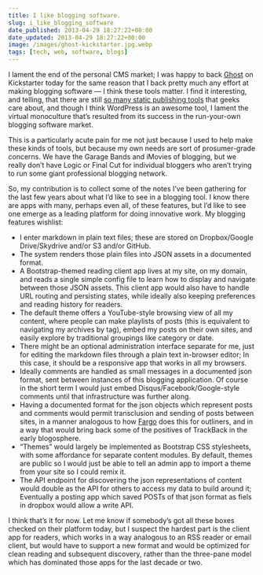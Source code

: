 ```yaml
---
title: I like blogging software.
slug: i_like_blogging_software
date_published: 2013-04-29 18:27:22+00:00
date_updated: 2013-04-29 18:27:22+00:00
image: /images/ghost-kickstarter.jpg.webp
tags: [tech, web, software, blogs]
---
```

I lament the end of the personal CMS market; I was happy to back [Ghost](http://www.kickstarter.com/projects/johnonolan/ghost-just-a-blogging-platform) on Kickstarter today for the same reason that I back pretty much any effort at making blogging software — I think these tools matter. I find it interesting, and telling, that there are still [so many static publishing tools](https://news.ycombinator.com/item?id=4857473) that geeks care about, and though I think WordPress is an awesome tool, I lament the virtual monoculture that’s resulted from its success in the run-your-own blogging software market.

This is a particularly acute pain for me not just because I used to help make these kinds of tools, but because my own needs are sort of prosumer-grade concerns. We have the Garage Bands and iMovies of blogging, but we really don’t have Logic or Final Cut for individual bloggers who aren’t trying to run some giant professional blogging network.

So, my contribution is to collect some of the notes I’ve been gathering for the last few years about what I’d like to see in a blogging tool. I know there are apps with many, perhaps even all, of these features, but I’d like to see one emerge as a leading platform for doing innovative work. My blogging features wishlist:

- I enter markdown in plain text files; these are stored on Dropbox/Google Drive/Skydrive and/or S3 and/or GitHub.
- The system renders those plain files into JSON assets in a documented format.
- A Bootstrap-themed reading client app lives at my site, on my domain, and reads a single simple config file to learn how to display and navigate between those JSON assets. This client app would also have to handle URL routing and persisting states, while ideally also keeping preferences and reading history for readers.
- The default theme offers a YouTube-style browsing view of all my content, where people can make playlists of posts (this is equivalent to navigating my archives by tag), embed my posts on their own sites, and easily explore by traditional groupings like category or date.
- There might be an optional administration interface separate for me, just for editing the markdown files through a plain text in-browser editor; In this case, it should be a responsive app that works in all my browsers.
- Ideally comments are handled as small messages in a documented json format, sent between instances of this blogging application. Of course in the short term I would just embed Disqus/Facebook/Google-style comments until that infrastructure was further along.
- Having a documented format for the json objects which represent posts and comments would permit transclusion and sending of posts between sites, in a manner analogous to how [Fargo](http://fargo.io/) does this for outliners, and in a way that would bring back some of the positives of TrackBack in the early blogosphere.
- “Themes” would largely be implemented as Bootstrap CSS stylesheets, with some affordance for separate content modules. By default, themes are public so I would just be able to tell an admin app to import a theme from your site so I could remix it.
- The API endpoint for discovering the json representations of content would double as the API for others to access my data to build around it; Eventually a posting app which saved POSTs of that json format as fiels in dropbox would allow a write API.

I think that’s it for now. Let me know if somebody’s got all these boxes checked on their platform today, but I suspect the hardest part is the client app for readers, which works in a way analogous to an RSS reader or email client, but would have to support a new format and would be optimized for clean reading and subsequent discovery, rather than the three-pane model which has dominated those apps for the last decade or two.
